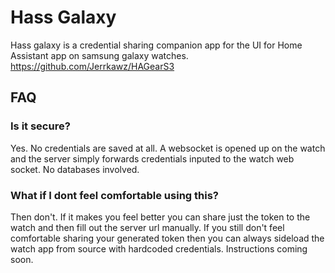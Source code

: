 # Hass Galaxy
Hass galaxy is a credential sharing companion app for the UI for Home Assistant app on samsung galaxy watches. https://github.com/Jerrkawz/HAGearS3

## FAQ
### Is it secure?
Yes. No credentials are saved at all. A websocket is opened up on the watch and the server simply forwards credentials inputed to the watch web socket. No databases involved.

### What if I dont feel comfortable using this?
Then don't. If it makes you feel better you can share just the token to the watch and then fill out the server url manually. If you still don't feel comfortable sharing your generated token then you can always sideload the watch app from source with hardcoded credentials. Instructions coming soon.

